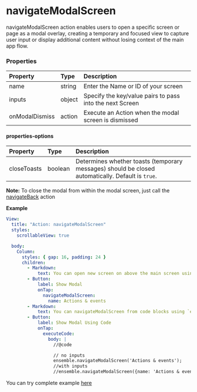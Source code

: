 # navigateModalScreen

navigateModalScreen action enables users to open a specific screen or page as a modal overlay, creating a temporary and focused view to capture user input or display additional content without losing context of the main app flow.

### Properties

| Property       | Type   | Description                                              |
| :------------- | :----- | :------------------------------------------------------- |
| name           | string | Enter the Name or ID of your screen                      |
| inputs         | object | Specify the key/value pairs to pass into the next Screen |
| onModalDismiss | action | Execute an Action when the modal screen is dismissed     |

#### properties-options

| Property | Type | Description |
| :------- | :--- | :---------- |
| closeToasts | boolean | Determines whether toasts (temporary messages) should be closed automatically. Default is `true`. |

**Note:** To close the modal from within the modal screen, just call the [navigateBack](7-navigateBack.md) action

**Example**



```yaml
View:
  title: "Action: navigateModalScreen"
  styles:
    scrollableView: true

  body:
    Column:
      styles: { gap: 16, padding: 24 }
      children:
        - Markdown:
            text: You can open new screen on above the main screen using action `navigateModalScreen`
        - Button:
            label: Show Modal
            onTap:
              navigateModalScreen:
                name: Actions & events
        - Markdown:
            text: You can navigateModalScreen from code blocks using `ensemble.navigateModalScreen('ScreenName');`.
        - Button:
            label: Show Modal Using Code
            onTap:
              executeCode:
                body: |
                  //@code

                  // no inputs
                  ensemble.navigateModalScreen('Actions & events');
                  //with inputs
                  //ensemble.navigateModalScreen({name: 'Actions & events',inputs:{input1: 'abc', input2: 'ced'}} );
```



You can try complete example [here](https://studio.ensembleui.com/app/e24402cb-75e2-404c-866c-29e6c3dd7992/screen/67ICgJIX0McKswXCybb0?propertyPanelEnabled=true&instantPreviewDisabled=false&editorV2Enabled=true)
